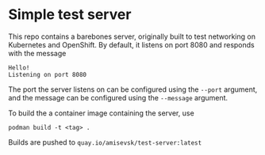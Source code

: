 # Simple test server

This repo contains a barebones server, originally built to test networking on Kubernetes and OpenShift. By default, it listens on port 8080 and responds with the message
```
Hello!
Listening on port 8080
```

The port the server listens on can be configured using the `--port` argument, and the message can be configured using the `--message` argument.

To build the a container image containing the server, use
```
podman build -t <tag> .
```

Builds are pushed to `quay.io/amisevsk/test-server:latest`
